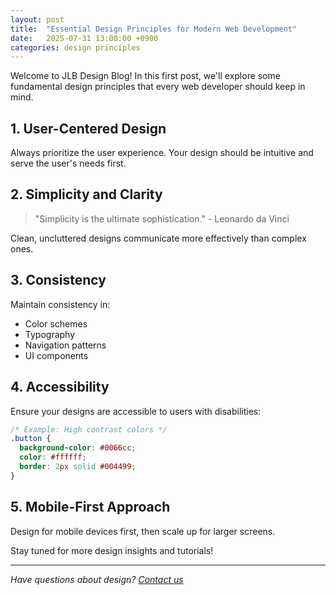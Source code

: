 ```yaml
---
layout: post
title:  "Essential Design Principles for Modern Web Development"
date:   2025-07-31 13:00:00 +0900
categories: design principles
---
```


Welcome to JLB Design Blog! In this first post, we'll explore some fundamental design principles that every web developer should keep in mind.

## 1. User-Centered Design

Always prioritize the user experience. Your design should be intuitive and serve the user's needs first.

## 2. Simplicity and Clarity

> "Simplicity is the ultimate sophistication." - Leonardo da Vinci

Clean, uncluttered designs communicate more effectively than complex ones.

## 3. Consistency

Maintain consistency in:
- Color schemes
- Typography
- Navigation patterns
- UI components

## 4. Accessibility

Ensure your designs are accessible to users with disabilities:

```css
/* Example: High contrast colors */
.button {
  background-color: #0066cc;
  color: #ffffff;
  border: 2px solid #004499;
}
```

## 5. Mobile-First Approach

Design for mobile devices first, then scale up for larger screens.

Stay tuned for more design insights and tutorials!

---

*Have questions about design? [Contact us](mailto:contact@jlbdesign.com)*
